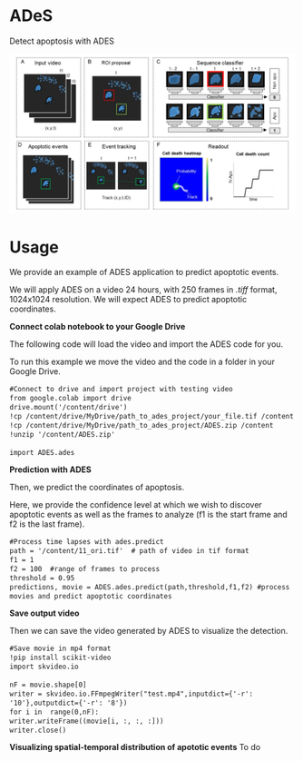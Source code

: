 # ADeS
Detect apoptosis with ADES

![alt text](https://github.com/mariaclaudianicolai/ADeS/blob/main/pipeline_for_apoptosis_detection.jpg?raw=true)

# **Usage**

We provide an example of ADES application to predict apoptotic events.

We will apply ADES on a video 24 hours, with 250 frames in  _.tiff_  format, 1024x1024 resolution. We will expect ADES to predict apoptotic coordinates.

**Connect colab notebook to your Google Drive**

The following code will load the video and import the ADES code for you.

To run this example we move the video and the code in a folder in your Google Drive.

```
#Connect to drive and import project with testing video
from google.colab import drive
drive.mount('/content/drive')
!cp /content/drive/MyDrive/path_to_ades_project/your_file.tif /content
!cp /content/drive/MyDrive/path_to_ades_project/ADES.zip /content
!unzip '/content/ADES.zip'
 
import ADES.ades
```

**Prediction with ADES**

Then, we predict the coordinates of apoptosis.

Here, we provide the confidence level at which we wish to discover apoptotic events as well as the frames to analyze (f1 is the start frame and f2 is the last frame).

```
#Process time lapses with ades.predict
path = '/content/11_ori.tif'  # path of video in tif format
f1 = 1
f2 = 100  #range of frames to process
threshold = 0.95
predictions, movie = ADES.ades.predict(path,threshold,f1,f2) #process movies and predict apoptotic coordinates
```

**Save output video**

Then we can save the video generated by ADES to visualize the detection.

```
#Save movie in mp4 format
!pip install scikit-video
import skvideo.io
 
nF = movie.shape[0]
writer = skvideo.io.FFmpegWriter("test.mp4",inputdict={'-r': '10'},outputdict={'-r': '8'})
for i in  range(0,nF):
writer.writeFrame((movie[i, :, :, :]))
writer.close()
```

**Visualizing spatial-temporal distribution of apototic events**
To do

